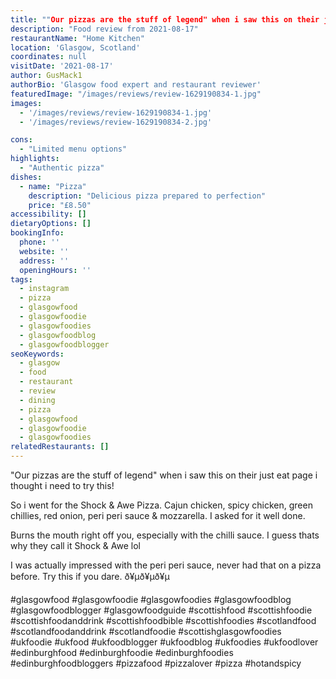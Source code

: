 ```yaml
---
title: ""Our pizzas are the stuff of legend" when i saw this on their just eat page i thought i need to try this!"
description: "Food review from 2021-08-17"
restaurantName: "Home Kitchen"
location: 'Glasgow, Scotland'
coordinates: null
visitDate: '2021-08-17'
author: GusMack1
authorBio: 'Glasgow food expert and restaurant reviewer'
featuredImage: "/images/reviews/review-1629190834-1.jpg"
images:
  - '/images/reviews/review-1629190834-1.jpg'
  - '/images/reviews/review-1629190834-2.jpg'

cons:
  - "Limited menu options"
highlights:
  - "Authentic pizza"
dishes:
  - name: "Pizza"
    description: "Delicious pizza prepared to perfection"
    price: "£8.50"
accessibility: []
dietaryOptions: []
bookingInfo:
  phone: ''
  website: ''
  address: ''
  openingHours: ''
tags:
  - instagram
  - pizza
  - glasgowfood
  - glasgowfoodie
  - glasgowfoodies
  - glasgowfoodblog
  - glasgowfoodblogger
seoKeywords:
  - glasgow
  - food
  - restaurant
  - review
  - dining
  - pizza
  - glasgowfood
  - glasgowfoodie
  - glasgowfoodies
relatedRestaurants: []
---
```

"Our pizzas are the stuff of legend" when i saw this on their just eat page i thought i need to try this!

So i went for the Shock & Awe Pizza. Cajun chicken, spicy chicken, green chillies, red onion, peri peri sauce & mozzarella. I asked for it well done.

Burns the mouth right off you, especially with the chilli sauce. I guess thats why they call it Shock & Awe lol 

I was actually impressed with the peri peri sauce, never had that on a pizza before. Try this if you dare. ð¥µð¥µð¥µ

#glasgowfood #glasgowfoodie #glasgowfoodies #glasgowfoodblog #glasgowfoodblogger #glasgowfoodguide #scottishfood #scottishfoodie #scottishfoodanddrink #scottishfoodbible #scottishfoodies #scotlandfood #scotlandfoodanddrink #scotlandfoodie #scottishglasgowfoodies #ukfoodie #ukfood #ukfoodblogger #ukfoodblog #ukfoodies #ukfoodlover #edinburghfood #edinburghfoodie #edinburghfoodies #edinburghfoodbloggers #pizzafood #pizzalover #pizza #hotandspicy
